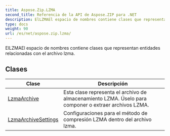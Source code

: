 ```yaml
---
title: Aspose.Zip.LZMA
second_title: Referencia de la API de Aspose.ZIP para .NET
description: ElLZMAEl espacio de nombres contiene clases que representan entidades relacionadas con el archivo lzma.
type: docs
weight: 90
url: /es/net/aspose.zip.lzma/
---
```

ElLZMAEl espacio de nombres contiene clases que representan entidades relacionadas con el archivo lzma.

## Clases

| Clase | Descripción |
| --- | --- |
| [LzmaArchive](./lzmaarchive/) | Esta clase representa el archivo de almacenamiento LZMA. Úselo para componer o extraer archivos LZMA. |
| [LzmaArchiveSettings](./lzmaarchivesettings/) | Configuraciones para el método de compresión LZMA dentro del archivo lzma. |


